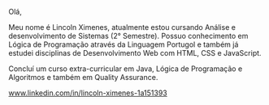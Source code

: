 Olá, 

Meu nome é Lincoln Ximenes, atualmente estou cursando Análise e desenvolvimento de Sistemas (2° Semestre).
Possuo conhecimento em Lógica de Programação através da Linguagem Portugol e também já estudei disciplinas de Desenvolvimento Web com HTML,
CSS e JavaScript.

Concluí um curso extra-curricular em Java, Lógica de Programação e Algoritmos e também em Quality Assurance.

www.linkedin.com/in/lincoln-ximenes-1a151393 
